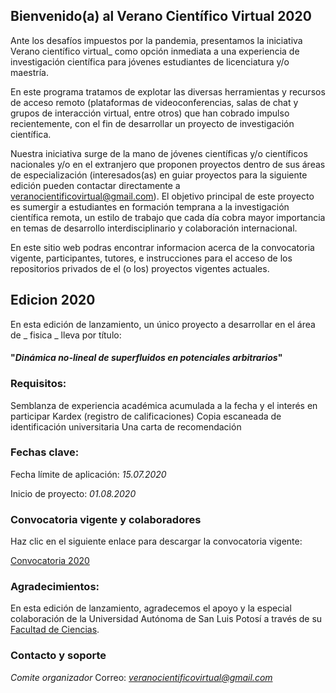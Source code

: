 ## Bienvenido(a) al Verano Científico Virtual 2020

Ante los desafíos impuestos por la pandemia, presentamos la iniciativa Verano científico virtual_ como opción inmediata a una experiencia de investigación científica para jóvenes estudiantes de licenciatura y/o maestría.

En este programa tratamos de explotar las diversas herramientas y recursos de acceso remoto (plataformas de videoconferencias, salas de chat y grupos de interacción virtual, entre otros) que han cobrado impulso recientemente, con el fin de desarrollar un proyecto de investigación científica.

Nuestra iniciativa surge de la mano de jóvenes científicas y/o científicos nacionales y/o en el extranjero que proponen proyectos dentro de sus áreas de especialización (interesados(as) en guiar proyectos para la siguiente edición pueden contactar directamente a veranocientificovirtual@gmail.com). El objetivo principal de este proyecto es sumergir a estudiantes en formación temprana a la investigación científica remota, un estilo de trabajo que cada día cobra mayor importancia en temas de desarrollo interdisciplinario y colaboración internacional.

En este sitio web podras encontrar informacion acerca de la convocatoria vigente, participantes, tutores, e instrucciones para el acceso de los repositorios privados de el (o los) proyectos vigentes actuales.

## Edicion 2020
En esta edición de lanzamiento, un único proyecto a desarrollar en el área de _ fisica _ lleva por título:

#### "_Dinámica no-lineal de superfluidos en potenciales arbitrarios_"

### Requisitos:
Semblanza de experiencia académica acumulada a la fecha y el interés en participar
Kardex (registro de calificaciones)
Copia escaneada de identificación universitaria
Una carta de recomendación

### Fechas clave:

Fecha límite de aplicación: *15.07.2020*

Inicio de proyecto: *01.08.2020*

### Convocatoria vigente y colaboradores
Haz clic en el siguiente enlace para descargar la convocatoria vigente:

[Convocatoria 2020](https://veranocientificovirtual.github.io/docs/convocatoria_borrador.pdf)

### Agradecimientos:
En esta edición de lanzamiento, agradecemos el apoyo y la especial colaboración de la Universidad Autónoma de San Luis Potosí a través de su [Facultad de Ciencias](http://www.fc.uaslp.mx).

### Contacto y soporte
*Comite organizador*
Correo: *veranocientificovirtual@gmail.com*

